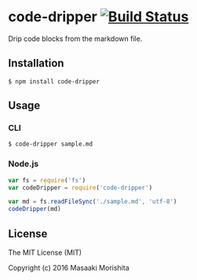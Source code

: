 # code-dripper [![Build Status](https://travis-ci.org/morishitter/code-dripper.svg)](https://travis-ci.org/morishitter/code-dripper)

Drip code blocks from the markdown file.

## Installation

```shell
$ npm install code-dripper
```

## Usage

### CLI

```
$ code-dripper sample.md
```

### Node.js

```js
var fs = require('fs')
var codeDripper = require('code-dripper')

var md = fs.readFileSync('./sample.md', 'utf-8')
codeDripper(md)
```

## License

The MIT License (MIT)

Copyright (c) 2016 Masaaki Morishita
